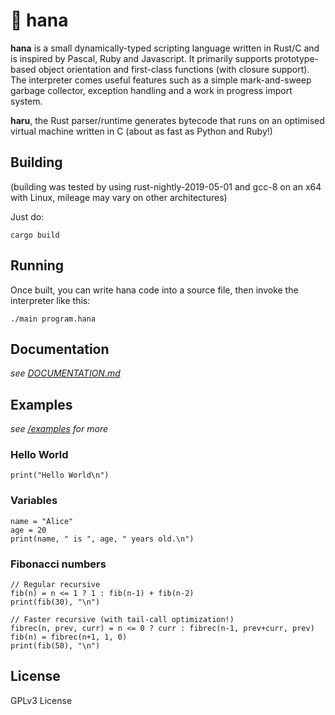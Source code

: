 # 🌸 hana

**hana** is a small dynamically-typed scripting language written in Rust/C
and is inspired by Pascal, Ruby and Javascript. It primarily supports prototype-based
object orientation and first-class functions (with closure support). The interpreter
comes useful features such as a simple mark-and-sweep garbage collector, exception handling
and a work in progress import system.

**haru**, the Rust parser/runtime generates bytecode that runs on an optimised
virtual machine written in C (about as fast as Python and Ruby!)

## Building

(building was tested by using rust-nightly-2019-05-01 and gcc-8 on an x64 with Linux, mileage
may vary on other architectures)

Just do:

```
cargo build
```

## Running

Once built, you can write hana code into a source file, then invoke the interpreter like this:

```
./main program.hana
```

## Documentation

*see [DOCUMENTATION.md](/DOCUMENTATION.md)*

## Examples

*see [/examples](/examples) for more*

### Hello World

```
print("Hello World\n")
```

### Variables

```
name = "Alice"
age = 20
print(name, " is ", age, " years old.\n")
```

### Fibonacci numbers

```
// Regular recursive
fib(n) = n <= 1 ? 1 : fib(n-1) + fib(n-2)
print(fib(30), "\n")

// Faster recursive (with tail-call optimization!)
fibrec(n, prev, curr) = n <= 0 ? curr : fibrec(n-1, prev+curr, prev)
fib(n) = fibrec(n+1, 1, 0)
print(fib(50), "\n")
```

## License

GPLv3 License
